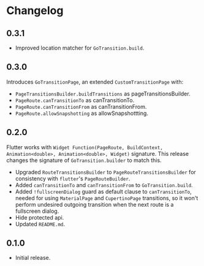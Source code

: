 # Changelog

## 0.3.1

- Improved location matcher for `GoTransition.build`.

## 0.3.0

Introduces `GoTransitionPage`, an extended `CustomTransitionPage` with:

- `PageTransitionsBuilder.buildTransitions` as pageTransitionsBuilder.
- `PageRoute.canTransitionTo` as canTransitionTo.
- `PageRoute.canTransitionFrom` as canTransitionFrom.
- `PageRoute.allowSnapshotting` as allowSnapshottting.

## 0.2.0

Flutter works with `Widget Function(PageRoute, BuildContext, Animation<double>, Animation<double>, Widget)` signature. This release changes the signature of `GoTransition.builder` to match this.

- Upgraded `RouteTransitionsBuilder` to `PageRouteTransitionsBuilder` for consistency with `flutter`'s `PageRouteBuilder`.
- Added `canTransitionTo` and `canTransitionFrom` to `GoTransition.build`.
- Added `!fullscreenDialog` guard as default clause to `canTransitionTo`, needed for using `MaterialPage` and `CupertinoPage` transitions, so it won't perform undesired outgoing transition when the next route is a fullscreen dialog.
- Hide protected api.
- Updated `README.md`.

## 0.1.0

- Initial release.
